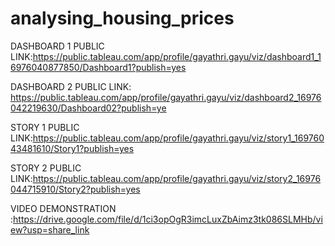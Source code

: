 # analysing_housing_prices



DASHBOARD 1 PUBLIC LINK:https://public.tableau.com/app/profile/gayathri.gayu/viz/dashboard1_16976040877850/Dashboard1?publish=yes



DASHBOARD 2 PUBLIC LINK: https://public.tableau.com/app/profile/gayathri.gayu/viz/dashboard2_16976042219630/Dashboard02?publish=ye




STORY 1 PUBLIC LINK:https://public.tableau.com/app/profile/gayathri.gayu/viz/story1_16976043481610/Story1?publish=yes



STORY 2 PUBLIC LINK:https://public.tableau.com/app/profile/gayathri.gayu/viz/story2_16976044715910/Story2?publish=yes



VIDEO DEMONSTRATION :https://drive.google.com/file/d/1ci3opOgR3imcLuxZbAimz3tk086SLMHb/view?usp=share_link



